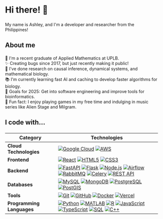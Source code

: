<h1 align="left">Hi there! 👋 </h1>

###

<p align="left">My name is Ashley, and I'm a developer and researcher from the Philippines!</p>

###

<h2 align="left">About me</h2>

###

<p align="left">📖 I'm a recent graduate of Applied Mathematics at UPLB.<br>✨ Creating bugs since 2017, but just recently making it public!<br>🧐 I've done research on causal inference, dynamical systems, and mathematical biology.<br>📚 I'm currently learning fast AI and caching to develop faster algorithms for biology.<br>🎯 Goals for 2025: Get into software engineering and improve tools for bioinformatics.<br>🎲 Fun fact: I enjoy playing games in my free time and indulging in music series like Alien Stage and Milgram.</p>

###

<h2 align="left">I code with...</h2>

###
| **Category**            | **Technologies** |
|-------------------------|--------------------------|
| **Cloud Technologies**  | [![Google Cloud](https://img.shields.io/badge/Google%20Cloud-4285F4?style=for-the-badge&logo=googlecloud&logoColor=white)](https://cloud.google.com) [![AWS](https://img.shields.io/badge/AWS-232F3E?style=for-the-badge&logo=amazonaws&logoColor=white)](https://aws.amazon.com) |
| **Frontend**            | [![React](https://img.shields.io/badge/React-20232A?style=for-the-badge&logo=react&logoColor=61DAFB)](https://react.dev) [![HTML5](https://img.shields.io/badge/HTML5-E34F26?style=for-the-badge&logo=html5&logoColor=white)](https://developer.mozilla.org/en-US/docs/Web/HTML) [![CSS3](https://img.shields.io/badge/CSS3-1572B6?style=for-the-badge&logo=css3&logoColor=white)](https://developer.mozilla.org/en-US/docs/Web/CSS) |
| **Backend**             | [![FastAPI](https://img.shields.io/badge/FastAPI-009688?style=for-the-badge&logo=fastapi&logoColor=white)](https://fastapi.tiangolo.com) [![Flask](https://img.shields.io/badge/Flask-000000?style=for-the-badge&logo=flask&logoColor=white)](https://flask.palletsprojects.com) [![Node.js](https://img.shields.io/badge/Node.js-339933?style=for-the-badge&logo=nodedotjs&logoColor=white)](https://nodejs.org) [![Airflow](https://img.shields.io/badge/Apache%20Airflow-017CEE?style=for-the-badge&logo=apache-airflow&logoColor=white)](https://airflow.apache.org) [![RabbitMQ](https://img.shields.io/badge/RabbitMQ-FF6600?style=for-the-badge&logo=rabbitmq&logoColor=white)](https://www.rabbitmq.com) [![Celery](https://img.shields.io/badge/Celery-37814A?style=for-the-badge&logo=celery&logoColor=white)](https://docs.celeryq.dev/en/stable/) [![REST API](https://img.shields.io/badge/REST%20API-6DB33F?style=for-the-badge&logo=simpleicons&logoColor=white)](https://restfulapi.net) |
| **Databases**           | [![MySQL](https://img.shields.io/badge/MySQL-4479A1?style=for-the-badge&logo=mysql&logoColor=white)](https://www.mysql.com) [![MongoDB](https://img.shields.io/badge/MongoDB-47A248?style=for-the-badge&logo=mongodb&logoColor=white)](https://www.mongodb.com) [![PostgreSQL](https://img.shields.io/badge/PostgreSQL-336791?style=for-the-badge&logo=postgresql&logoColor=white)](https://www.postgresql.org) [![PostGIS](https://img.shields.io/badge/PostGIS-326690?style=for-the-badge&logo=postgis&logoColor=white)](https://postgis.net) |
| **Tools**               | [![Git](https://img.shields.io/badge/Git-F05032?style=for-the-badge&logo=git&logoColor=white)](https://git-scm.com) [![GitHub](https://img.shields.io/badge/GitHub-181717?style=for-the-badge&logo=github&logoColor=white)](https://github.com) [![Docker](https://img.shields.io/badge/Docker-2496ED?style=for-the-badge&logo=docker&logoColor=white)](https://www.docker.com) [![Vercel](https://img.shields.io/badge/Vercel-000000?style=for-the-badge&logo=vercel&logoColor=white)](https://vercel.com) |
| **Programming Languages** | [![Python](https://img.shields.io/badge/Python-3776AB?style=for-the-badge&logo=python&logoColor=white)](https://www.python.org) [![MATLAB](https://img.shields.io/badge/MATLAB-0076A8?style=for-the-badge&logo=mathworks&logoColor=white)](https://www.mathworks.com/products/matlab.html) [![R](https://img.shields.io/badge/R-276DC3?style=for-the-badge&logo=r&logoColor=white)](https://www.r-project.org) [![JavaScript](https://img.shields.io/badge/JavaScript-F7DF1E?style=for-the-badge&logo=javascript&logoColor=black)](https://developer.mozilla.org/en-US/docs/Web/JavaScript) [![TypeScript](https://img.shields.io/badge/TypeScript-3178C6?style=for-the-badge&logo=typescript&logoColor=white)](https://www.typescriptlang.org) [![SQL](https://img.shields.io/badge/SQL-003B57?style=for-the-badge&logo=sqlite&logoColor=white)](https://en.wikipedia.org/wiki/SQL) [![C++](https://img.shields.io/badge/C++-00599C?style=for-the-badge&logo=cplusplus&logoColor=white)](https://isocpp.org) |

###
